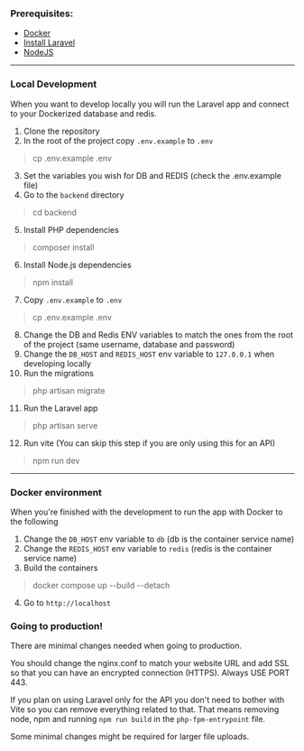 ### Prerequisites:
- [Docker](https://www.docker.com/)
- [Install Laravel](https://laravel.com/docs/11.x/installation#creating-a-laravel-project)
- [NodeJS](https://nodejs.org/en)

---

### Local Development
When you want to develop locally you will run the Laravel app and connect to your Dockerized database and redis.

1. Clone the repository
2. In the root of the project copy `.env.example` to `.env`
> cp .env.example .env
3. Set the variables you wish for DB and REDIS (check the .env.example file)
4. Go to the `backend` directory
> cd backend
5. Install PHP dependencies
> composer install
6. Install Node.js dependencies
> npm install
7. Copy `.env.example` to `.env`
> cp .env.example .env
8. Change the DB and Redis ENV variables to match the ones from the root of the project (same username, database and password)
9. Change the `DB_HOST` and `REDIS_HOST` env variable to `127.0.0.1` when developing locally
10. Run the migrations
> php artisan migrate
11. Run the Laravel app
> php artisan serve
12. Run vite (You can skip this step if you are only using this for an API)
> npm run dev

---

### Docker environment
When you're finished with the development to run the app with Docker to the following
1. Change the `DB_HOST` env variable to `db` (db is the container service name)
2. Change the `REDIS_HOST` env variable to `redis` (redis is the container service name)
3. Build the containers
> docker compose up --build --detach
4. Go to `http://localhost`

### Going to production!
There are minimal changes needed when going to production.

You should change the nginx.conf to match your website URL and add SSL so that you can have an encrypted connection (HTTPS). Always USE PORT 443.

If you plan on using Laravel only for the API you don't need to bother with Vite so you can remove everything related to that. That means removing node, npm and running `npm run build` in the `php-fpm-entrypoint` file.

Some minimal changes might be required for larger file uploads.
